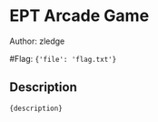 # EPT Arcade Game
Author: zledge

#Flag: `{'file': 'flag.txt'}`
## Description
```
{description}
```

